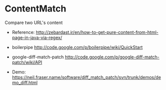# ContentMatch
Compare two URL's content

* Reference:
http://zebardast.ir/en/how-to-get-pure-content-from-html-page-in-java-via-regex/

* boilerpipe
http://code.google.com/p/boilerpipe/wiki/QuickStart

* google-diff-match-patch
http://code.google.com/p/google-diff-match-patch/wiki/API

* Demo:
https://neil.fraser.name/software/diff_match_patch/svn/trunk/demos/demo_diff.html